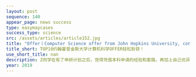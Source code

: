 ```yaml
---
layout: post
sequence: 140
appear_page: news success
type: easymaycases
success_type: science
src: /assets/articles/article152.jpg
title: "Offer丨Computer Science offer from John Hopkins University, congratulations! "
title_short: TOP10约翰霍普金斯大学计算机科学OFFER轻松斩获！
use_short_title: nan
description: Z同学在有了申研计划之后，觉得凭借本科申请的经验和套路，再加上自己优异的成绩，名校已是自己的囊中之物。然而结果却让人大跌眼镜，在一次次的申请之后，得到的是一封封拒绝涵。这样的结果，有如当头一棒，让Z同学清醒地认识到一点：“我需要一个好的中介，这样下去我只是在浪费时间而已。我真的不明白，我达到了一切标准，到底是为什么我会被拒绝。”
year: 2019
---
```



